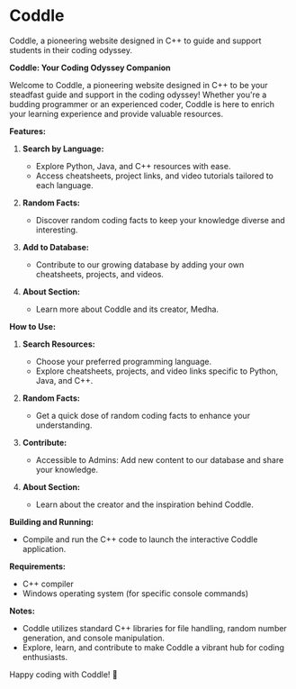 # Coddle
Coddle, a pioneering website designed in C++ to guide and support students in their coding odyssey.

**Coddle: Your Coding Odyssey Companion**

Welcome to Coddle, a pioneering website designed in C++ to be your steadfast guide and support in the coding odyssey! Whether you're a budding programmer or an experienced coder, Coddle is here to enrich your learning experience and provide valuable resources.

**Features:**

1. **Search by Language:**
   - Explore Python, Java, and C++ resources with ease.
   - Access cheatsheets, project links, and video tutorials tailored to each language.

2. **Random Facts:**
   - Discover random coding facts to keep your knowledge diverse and interesting.

3. **Add to Database:**
   - Contribute to our growing database by adding your own cheatsheets, projects, and videos.

4. **About Section:**
   - Learn more about Coddle and its creator, Medha.

**How to Use:**

1. **Search Resources:**
   - Choose your preferred programming language.
   - Explore cheatsheets, projects, and video links specific to Python, Java, and C++.

2. **Random Facts:**
   - Get a quick dose of random coding facts to enhance your understanding.

3. **Contribute:**
   - Accessible to Admins: Add new content to our database and share your knowledge.

4. **About Section:**
   - Learn about the creator and the inspiration behind Coddle.

**Building and Running:**
   - Compile and run the C++ code to launch the interactive Coddle application.

**Requirements:**
   - C++ compiler
   - Windows operating system (for specific console commands)

**Notes:**
   - Coddle utilizes standard C++ libraries for file handling, random number generation, and console manipulation.
   - Explore, learn, and contribute to make Coddle a vibrant hub for coding enthusiasts.

Happy coding with Coddle! 🚀
